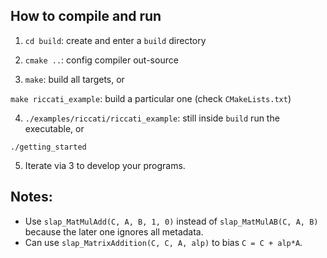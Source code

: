 ## How to compile and run
1. `cd build`: create and enter a `build` directory  

2. `cmake ..`: config compiler out-source  

3. `make`: build all targets, or  

`make riccati_example`: build a particular one (check `CMakeLists.txt`)

4. `./examples/riccati/riccati_example`: still inside `build` run the executable, or  

`./getting_started` 

5. Iterate via 3 to develop your programs.

## Notes:

- Use `slap_MatMulAdd(C, A, B, 1, 0)` instead of `slap_MatMulAB(C, A, B)` because
the later one ignores all metadata.
- Can use `slap_MatrixAddition(C, C, A, alp)` to bias `C = C + alp*A`.